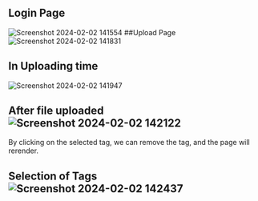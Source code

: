 ## Login Page
![Screenshot 2024-02-02 141554](https://github.com/tmasiwal/openinap/assets/123891999/450ff721-b484-46a9-a052-2d8475825a56)
##Upload Page
![Screenshot 2024-02-02 141831](https://github.com/tmasiwal/openinap/assets/123891999/8d1b02e1-dc41-4c6a-a296-54fceb56e78c)

## In Uploading time
![Screenshot 2024-02-02 141947](https://github.com/tmasiwal/openinap/assets/123891999/f38d380e-9e82-45a8-869f-21ec882d0919)
## After file uploaded![Screenshot 2024-02-02 142122](https://github.com/tmasiwal/openinap/assets/123891999/2615cb28-255c-4b83-9f61-63434338c581)

By clicking on the selected tag, we can remove the tag, and the page will rerender.
## Selection of Tags![Screenshot 2024-02-02 142437](https://github.com/tmasiwal/openinap/assets/123891999/55fb7f0f-762f-4f1f-8235-65f6d0099d9e)




